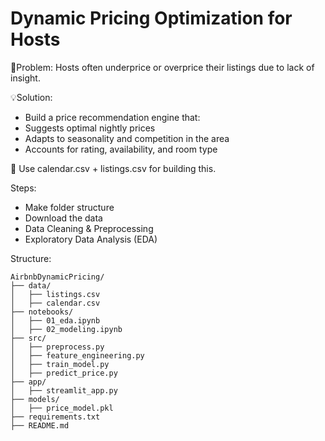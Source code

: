 # Dynamic Pricing Optimization for Hosts
📍Problem:
Hosts often underprice or overprice their listings due to lack of insight.

💡Solution:
- Build a price recommendation engine that:
- Suggests optimal nightly prices
- Adapts to seasonality and competition in the area
- Accounts for rating, availability, and room type

🔧 Use calendar.csv + listings.csv for building this.

Steps:
- Make folder structure
- Download the data
- Data Cleaning & Preprocessing
- Exploratory Data Analysis (EDA)

Structure:
```
AirbnbDynamicPricing/
├── data/
│   ├── listings.csv
│   ├── calendar.csv
├── notebooks/
│   ├── 01_eda.ipynb
│   ├── 02_modeling.ipynb
├── src/
│   ├── preprocess.py
│   ├── feature_engineering.py
│   ├── train_model.py
│   ├── predict_price.py
├── app/
│   ├── streamlit_app.py
├── models/
│   ├── price_model.pkl
├── requirements.txt
├── README.md
```
